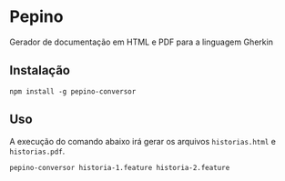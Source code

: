 # Pepino

Gerador de documentação em HTML e PDF para a linguagem Gherkin

## Instalação

```
npm install -g pepino-conversor
```

## Uso

A execução do comando abaixo irá gerar os arquivos `historias.html` e `historias.pdf`.

```
pepino-conversor historia-1.feature historia-2.feature
```
